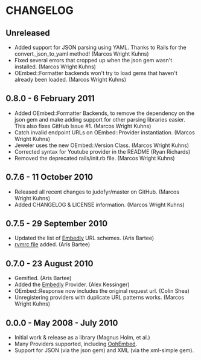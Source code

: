 # CHANGELOG

## Unreleased

* Added support for JSON parsing using YAML. Thanks to Rails for the convert_json_to_yaml method! (Marcos Wright Kuhns)
* Fixed several errors that cropped up when the json gem wasn't installed. (Marcos Wright Kuhns)
* OEmbed::Formatter backends won't try to load gems that haven't already been loaded. (Marcos Wright Kuhns)

## 0.8.0 - 6 February 2011

* Added OEmbed::Formatter Backends, to remove the dependency on the json gem and make adding support for other parsing libraries easier. This also fixes GitHub Issue #1. (Marcos Wright Kuhns)
* Catch invalid endpoint URLs on OEmbed::Provider instantiation. (Marcos Wright Kuhns)
* Jeweler uses the new OEmbed::Version Class. (Marcos Wright Kuhns)
* Corrected syntax for Youtube provider in the README (Ryan Richards)
* Removed the deprecated rails/init.rb file. (Marcos Wright Kuhns)

## 0.7.6 - 11 October 2010

* Released all recent changes to judofyr/master on GitHub. (Marcos Wright Kuhns)
* Added CHANGELOG & LICENSE information. (Marcos Wright Kuhns)

## 0.7.5 - 29 September 2010

* Updated the list of [Embedly][embedly] URL schemes. (Aris Bartee)
* [rvmrc file](http://rvm.beginrescueend.com/workflow/rvmrc/) added. (Aris Bartee)

## 0.7.0 - 23 August 2010

* Gemified. (Aris Bartee)
* Added the [Embedly][embedly] Provider. (Alex Kessinger)
* OEmbed::Response now includes the original request url. (Colin Shea)
* Unregistering providers with duplicate URL patterns works. (Marcos Wright Kuhns)

## 0.0.0 - May 2008 - July 2010

* Initial work & release as a library (Magnus Holm, et al.)
* Many Providers supported, including [OohEmbed][oohembed].
* Support for JSON (via the json gem) and XML (via the xml-simple gem).

[ruby-oembed]: http://github.com/judofyr/ruby-oembed "The ruby-oembed Library"
[oembed]: http://oembed.com "The oEmbed protocol"
[oohembed]: http://oohembed.com
[embedly]: http://embed.ly